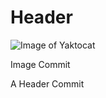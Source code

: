 # Header

![Image of Yaktocat](https://octodex.github.com/images/yaktocat.png)

Image Commit

A Header Commit
